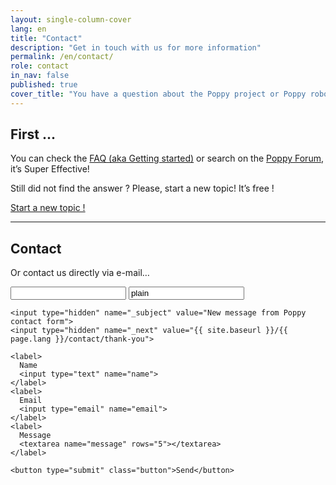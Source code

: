 ```yaml
---
layout: single-column-cover
lang: en
title: "Contact"
description: "Get in touch with us for more information"
permalink: /en/contact/
role: contact
in_nav: false
published: true
cover_title: "You have a question about the Poppy project or Poppy robots ?"
---
```



## First ...

You can check the [FAQ (aka Getting started)](https://forum.poppy-project.org/t/getting-started-with-poppy-project/362) or search on the [Poppy Forum](https://forum.poppy-project.org/), it’s Super Effective!

Still did not find the answer ? Please, start a new topic! It’s free !

<div class="text-center">
<a href="https://forum.poppy-project.org/" class="button success large ">Start a new topic !</a>
</div>

<hr />

## Contact

Or contact us directly via e-mail…

<div class="row">
  <form action="https://formspree.io/{{ site.data.social.email }}" method="post" class="columns">
    <input type="text" name="_gotcha" class="nodisp">
    <input type="text" name="_format" value="plain" class="nodisp">

    <input type="hidden" name="_subject" value="New message from Poppy contact form">
    <input type="hidden" name="_next" value="{{ site.baseurl }}/{{ page.lang }}/contact/thank-you">

    <label>
      Name
      <input type="text" name="name">
    </label>
    <label>
      Email
      <input type="email" name="email">
    </label>
    <label>
      Message
      <textarea name="message" rows="5"></textarea>
    </label>

    <button type="submit" class="button">Send</button>
  </form>
</div>
